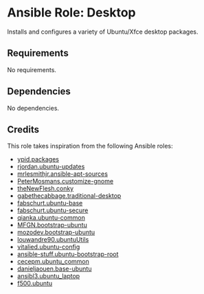 # Ansible Role: Desktop

Installs and configures a variety of Ubuntu/Xfce desktop packages.

## Requirements

No requirements.

## Dependencies

No dependencies.

## Credits

This role takes inspiration from the following Ansible roles:

- [ypid.packages](https://github.com/ypid/ansible-packages)
- [rjordan.ubuntu-updates](https://github.com/rjordan/role.ubuntu-updates)
- [mrlesmithjr.ansible-apt-sources](https://github.com/mrlesmithjr/ansible-apt-sources)
- [PeterMosmans.customize-gnome](https://github.com/PeterMosmans/ansible-role-customize-gnome)
- [theNewFlesh.conky](https://github.com/theNewFlesh/ansible-role-conky)
- [gabethecabbage.traditional-desktop](https://github.com/gabethecabbage/ansible-role-traditional-desktop)
- [fabschurt.ubuntu-base](https://github.com/fabschurt/ansible-role-ubuntu-base)
- [fabschurt.ubuntu-secure](https://github.com/fabschurt/ansible-role-ubuntu-secure)
- [qianka.ubuntu-common](https://github.com/qianka/ubuntu-common-role)
- [MFGN.bootstrap-ubuntu](https://github.com/MFGN/bootstrap-ubuntu)
- [mozodev.bootstrap-ubuntu](https://github.com/mozodev/bootstrap-ubuntu)
- [louwandre90.ubuntuUtils](https://github.com/louwandre90/ansible-role-ubuntuUtils)
- [vitalied.ubuntu-config](https://github.com/vitalied/ansible-role-ubuntu-config)
- [ansible-stuff.ubuntu-bootstrap-root](https://github.com/ansible-stuff/ubuntu-bootstrap-root)
- [cecepm.ubuntu_common](https://github.com/cecepm/ansible-role-common)
- [danieljaouen.base-ubuntu](https://github.com/danieljaouen/ansible-base-ubuntu)
- [ansibl3.ubuntu_laptop](https://github.com/ansibl3/ubuntu_laptop)
- [f500.ubuntu](https://github.com/f500/ansible-ubuntu)

